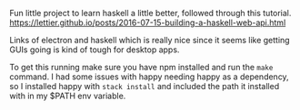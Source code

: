 Fun little project to learn haskell a little better, followed through this tutorial. https://lettier.github.io/posts/2016-07-15-building-a-haskell-web-api.html

Links of electron and haskell which is really nice since it seems like getting GUIs going is kind of tough for desktop apps.

To get this running make sure you have npm installed and run the `make` command. I had some issues with happy needing happy as a dependency, so I installed happy with `stack install` and included the path it installed with in my $PATH env variable.
